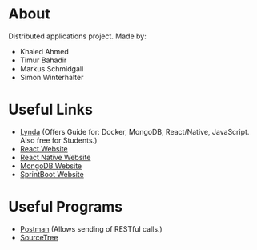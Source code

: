 # About

Distributed applications project.
Made by:
- Khaled Ahmed
- Timur Bahadir
- Markus Schmidgall
- Simon Winterhalter

# Useful Links

- [Lynda](https://www.lynda.com/) (Offers Guide for: Docker, MongoDB, React/Native, JavaScript. Also free for Students.)
- [React Website](https://reactjs.org/)
- [React Native Website](https://facebook.github.io/react-native/)
- [MongoDB Website](https://www.mongodb.com/de)
- [SprintBoot Website](https://projects.spring.io/spring-boot/)

# Useful Programs

- [Postman](https://www.getpostman.com/) (Allows sending of RESTful calls.)
- [SourceTree](https://www.sourcetreeapp.com/)
